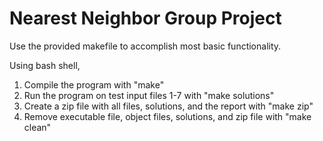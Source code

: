 # Nearest Neighbor Group Project

Use the provided makefile to accomplish most basic functionality.

Using bash shell,
1. Compile the program with "make"
2. Run the program on test input files 1-7 with "make solutions"
3. Create a zip file with all files, solutions, and the report with "make zip"
4. Remove executable file, object files, solutions, and zip file with "make clean"
